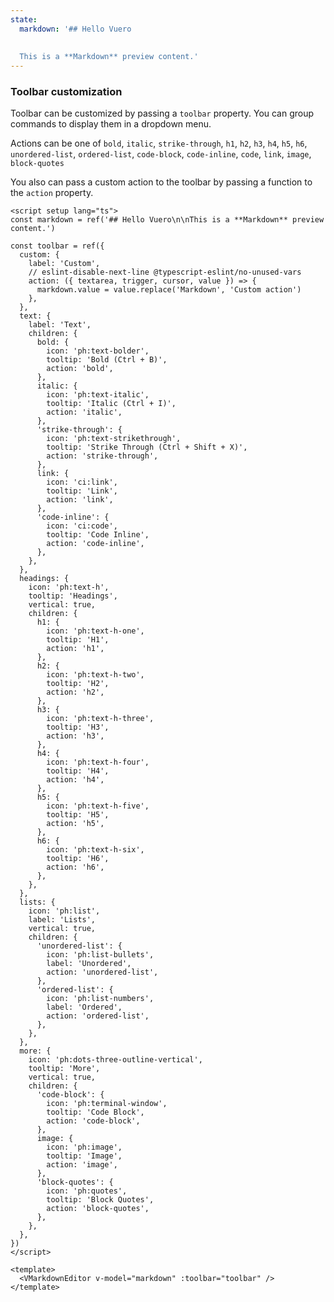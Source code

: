 ```yaml
---
state:
  markdown: '## Hello Vuero
  
  
  This is a **Markdown** preview content.'
---
```


### Toolbar customization

Toolbar can be customized by passing a `toolbar` property.
You can group commands to display them in a dropdown menu.

Actions can be one of `bold`, `italic`, `strike-through`, `h1`, `h2`, `h3`, `h4`, `h5`, `h6`, `unordered-list`, `ordered-list`, `code-block`, `code-inline`, `code`, `link`, `image`, `block-quotes`

You also can pass a custom action to the toolbar by passing a function to the `action` property.

<!--code-->

```vue
<script setup lang="ts">
const markdown = ref('## Hello Vuero\n\nThis is a **Markdown** preview content.')

const toolbar = ref({
  custom: {
    label: 'Custom',
    // eslint-disable-next-line @typescript-eslint/no-unused-vars
    action: ({ textarea, trigger, cursor, value }) => {
      markdown.value = value.replace('Markdown', 'Custom action')
    },
  },
  text: {
    label: 'Text',
    children: {
      bold: {
        icon: 'ph:text-bolder',
        tooltip: 'Bold (Ctrl + B)',
        action: 'bold',
      },
      italic: {
        icon: 'ph:text-italic',
        tooltip: 'Italic (Ctrl + I)',
        action: 'italic',
      },
      'strike-through': {
        icon: 'ph:text-strikethrough',
        tooltip: 'Strike Through (Ctrl + Shift + X)',
        action: 'strike-through',
      },
      link: {
        icon: 'ci:link',
        tooltip: 'Link',
        action: 'link',
      },
      'code-inline': {
        icon: 'ci:code',
        tooltip: 'Code Inline',
        action: 'code-inline',
      },
    },
  },
  headings: {
    icon: 'ph:text-h',
    tooltip: 'Headings',
    vertical: true,
    children: {
      h1: {
        icon: 'ph:text-h-one',
        tooltip: 'H1',
        action: 'h1',
      },
      h2: {
        icon: 'ph:text-h-two',
        tooltip: 'H2',
        action: 'h2',
      },
      h3: {
        icon: 'ph:text-h-three',
        tooltip: 'H3',
        action: 'h3',
      },
      h4: {
        icon: 'ph:text-h-four',
        tooltip: 'H4',
        action: 'h4',
      },
      h5: {
        icon: 'ph:text-h-five',
        tooltip: 'H5',
        action: 'h5',
      },
      h6: {
        icon: 'ph:text-h-six',
        tooltip: 'H6',
        action: 'h6',
      },
    },
  },
  lists: {
    icon: 'ph:list',
    label: 'Lists',
    vertical: true,
    children: {
      'unordered-list': {
        icon: 'ph:list-bullets',
        label: 'Unordered',
        action: 'unordered-list',
      },
      'ordered-list': {
        icon: 'ph:list-numbers',
        label: 'Ordered',
        action: 'ordered-list',
      },
    },
  },
  more: {
    icon: 'ph:dots-three-outline-vertical',
    tooltip: 'More',
    vertical: true,
    children: {
      'code-block': {
        icon: 'ph:terminal-window',
        tooltip: 'Code Block',
        action: 'code-block',
      },
      image: {
        icon: 'ph:image',
        tooltip: 'Image',
        action: 'image',
      },
      'block-quotes': {
        icon: 'ph:quotes',
        tooltip: 'Block Quotes',
        action: 'block-quotes',
      },
    },
  },
})
</script>

<template>
  <VMarkdownEditor v-model="markdown" :toolbar="toolbar" />
</template>
```

<!--/code-->

<!--example-->

<VMarkdownEditor v-model="frontmatter.state.markdown" :toolbar="{
  custom: {
    label: 'Custom',
    action: ({ textarea, trigger, cursor, value }) => {
      frontmatter.state.markdown = value.replace('Markdown', 'Custom action')
    },
  },
  text: {
    label: 'Text',
    children: {
      bold: {
        icon: 'ph:text-bolder',
        tooltip: 'Bold (Ctrl + B)',
        action: 'bold',
      },
      italic: {
        icon: 'ph:text-italic',
        tooltip: 'Italic (Ctrl + I)',
        action: 'italic',
      },
      'strike-through': {
        icon: 'ph:text-strikethrough',
        tooltip: 'Strike Through (Ctrl + Shift + X)',
        action: 'strike-through',
      },
      link: {
        icon: 'ci:link',
        tooltip: 'Link',
        action: 'link',
      },
      'code-inline': {
        icon: 'ci:code',
        tooltip: 'Code Inline',
        action: 'code-inline',
      },
    },
  },
  headings: {
    icon: 'ph:text-h',
    tooltip: 'Headings',
    vertical: true,
    children: {
      h1: {
        icon: 'ph:text-h-one',
        tooltip: 'H1',
        action: 'h1',
      },
      h2: {
        icon: 'ph:text-h-two',
        tooltip: 'H2',
        action: 'h2',
      },
      h3: {
        icon: 'ph:text-h-three',
        tooltip: 'H3',
        action: 'h3',
      },
      h4: {
        icon: 'ph:text-h-four',
        tooltip: 'H4',
        action: 'h4',
      },
      h5: {
        icon: 'ph:text-h-five',
        tooltip: 'H5',
        action: 'h5',
      },
      h6: {
        icon: 'ph:text-h-six',
        tooltip: 'H6',
        action: 'h6',
      },
    },
  },
  lists: {
    icon: 'ph:list',
    label: 'Lists',
    vertical: true,
    children: {
      'unordered-list': {
        icon: 'ph:list-bullets',
        label: 'Unordered',
        action: 'unordered-list',
      },
      'ordered-list': {
        icon: 'ph:list-numbers',
        label: 'Ordered',
        action: 'ordered-list',
      },
    },
  },
  more: {
    icon: 'ph:dots-three-outline-vertical',
    tooltip: 'More',
    vertical: true,
    children: {
      'code-block': {
        icon: 'ph:terminal-window',
        tooltip: 'Code Block',
        action: 'code-block',
      },
      image: {
        icon: 'ph:image',
        tooltip: 'Image',
        action: 'image',
      },
      'block-quotes': {
        icon: 'ph:quotes',
        tooltip: 'Block Quotes',
        action: 'block-quotes',
      },
    },
  },
}" />

<!--/example-->
